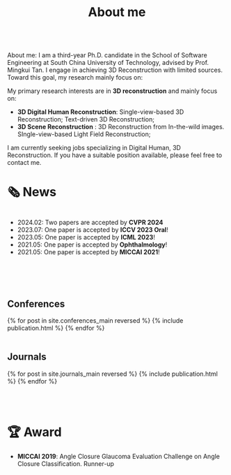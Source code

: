﻿---
permalink: /
title: "About me"
excerpt: "About me"
author_profile: true
redirect_from: 
  - /about/
  - /about.html
---
<br />
About me:
I am a third-year Ph.D. candidate in the School of Software Engineering at South China University of Technology, advised by Prof. Mingkui Tan. I engage in achieving 3D Reconstruction with limited sources. Toward this goal, my research mainly focus on:


My primary research interests are in **3D reconstruction** and mainly focus on:

* **3D Digital Human Reconstruction**: Single-view-based 3D Reconstruction; Text-driven 3D Reconstruction;
* **3D Scene Reconstruction** : 3D Reconstruction from In-the-wild images. SIngle-view-based Light Field Reconstruction;

I am currently seeking jobs specializing in Digital Human, 3D Reconstruction. If you have a suitable position available, please feel free to contact me.



# 🗞️ News

<div style="overflow-y: scroll; height: 150px;">
  <ul>
    <li>2024.02: Two papers are accepted by <b>CVPR 2024</b></li>
    <li>2023.07: One paper is accepted by <b>ICCV 2023 Oral</b>!</li>
    <li>2023.05: One paper is accepted by <b>ICML 2023</b>!</li>
    <li>2021.05: One paper is accepted by <b>Ophthalmology</b>!</li>
    <li>2021.05: One paper is accepted by <b>MICCAI 2021</b>!</li>
  </ul>
</div>
<br>

<!-- Preprint Paper
----------
<div>
  <table>
  {% for post in site.preprints reversed %}
    <tr>{% include publication.html %}</tr>
  {% endfor %}
  </table>
</div> -->

Conferences
-----------

<div>
  <table>
  {% for post in site.conferences_main reversed %}
    <tr>{% include publication.html %}</tr>
  {% endfor %}
  </table>
  <a href="/conferences/">
    <!-- <button class="btn btn--readmore">Read more <font size="1">>></font></button> -->
  </a>
</div>

<!-- <div margin-bottom:100px>
  <a href="/conferences/">
    <button class="btn btn--readmore">Read more <font size="1">>></font></button>
  </a>
</div>  -->

Journals
--------

<div>
  <table>
  {% for post in site.journals_main reversed %}
    <tr>{% include publication.html %}</tr>
  {% endfor %}
  </table>
   <a href="/journals/">
    <!-- <button class="btn btn--readmore">Read more <font size="1">>></font></button> -->
  </a>
</div>

<!-- <div margin-bottom:100px>
  <a href="/journals/">
    <button class="btn btn--readmore">Read more <font size="1">>></font></button>
  </a>
</div>  -->

<br>

# 🏆 Award

* **MICCAI 2019**: Angle Closure Glaucoma Evaluation Challenge on Angle Closure Classification.  Runner-up
